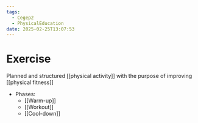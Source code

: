 ```yaml
---
tags:
  - Cegep2
  - PhysicalEducation
date: 2025-02-25T13:07:53
---
```


# Exercise

Planned and structured [[physical activity]] with the purpose of improving [[physical fitness]]

- Phases:
	- [[Warm-up]]
	- [[Workout]]
	- [[Cool-down]]
